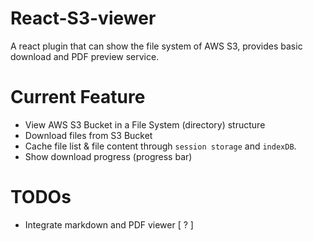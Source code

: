 # React-S3-viewer

A react plugin that can show the file system of AWS S3, provides basic download and PDF preview service.

# Current Feature

* View AWS S3 Bucket in a File System (directory) structure
* Download files from S3 Bucket
* Cache file list & file content through `session storage` and `indexDB`.
* Show download progress (progress bar)

# TODOs

* Integrate markdown and PDF viewer [ ? ]
